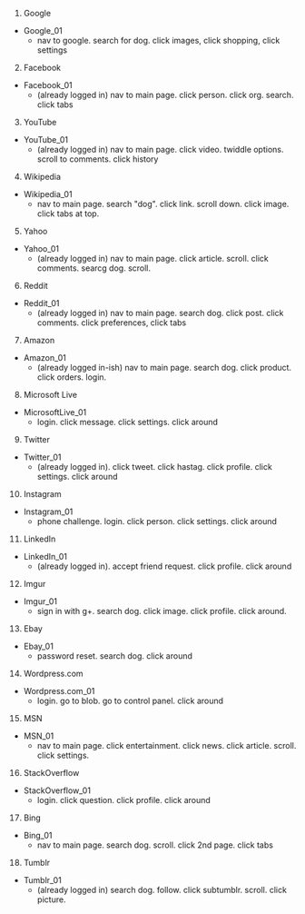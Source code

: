 1. Google
  * Google_01
    * nav to google. search for dog. click images, click shopping, click settings
2. Facebook
  * Facebook_01
    * (already logged in) nav to main page. click person. click org. search. click tabs
3. YouTube
  * YouTube_01
    * (already logged in) nav to main page. click video. twiddle options. scroll to comments. click history
4. Wikipedia
  * Wikipedia_01
    * nav to main page. search "dog". click link. scroll down. click image. click tabs at top.
5. Yahoo
  * Yahoo_01
    * (already logged in) nav to main page. click article. scroll. click comments. searcg dog. scroll.
6. Reddit
  * Reddit_01
    * (already logged in) nav to main page. search dog. click post. click comments. click preferences, click tabs
7. Amazon
  * Amazon_01
    * (already logged in-ish) nav to main page. search dog. click product. click orders. login.
8. Microsoft Live
  * MicrosoftLive_01
    * login. click message. click settings. click around
9. Twitter
  * Twitter_01
    * (already logged in). click tweet. click hastag. click profile. click settings. click around
10. Instagram
  * Instagram_01
    * phone challenge. login. click person. click settings. click around
11. LinkedIn
  * LinkedIn_01
    * (already logged in). accept friend request. click profile. click around
12. Imgur
  * Imgur_01
    * sign in with g+. search dog. click image. click profile. click around.
13. Ebay
  * Ebay_01
    * password reset. search dog. click around
14. Wordpress.com
  * Wordpress.com_01
    * login. go to blob. go to control panel. click around
15. MSN
  * MSN_01
    * nav to main page. click entertainment. click news. click article. scroll. click settings.
16. StackOverflow
  * StackOverflow_01
    * login. click question. click profile. click around
17. Bing
  * Bing_01
    * nav to main page. search dog. scroll. click 2nd page. click tabs
18. Tumblr
  * Tumblr_01
    * (already logged in) search dog. follow. click subtumblr. scroll. click picture.
